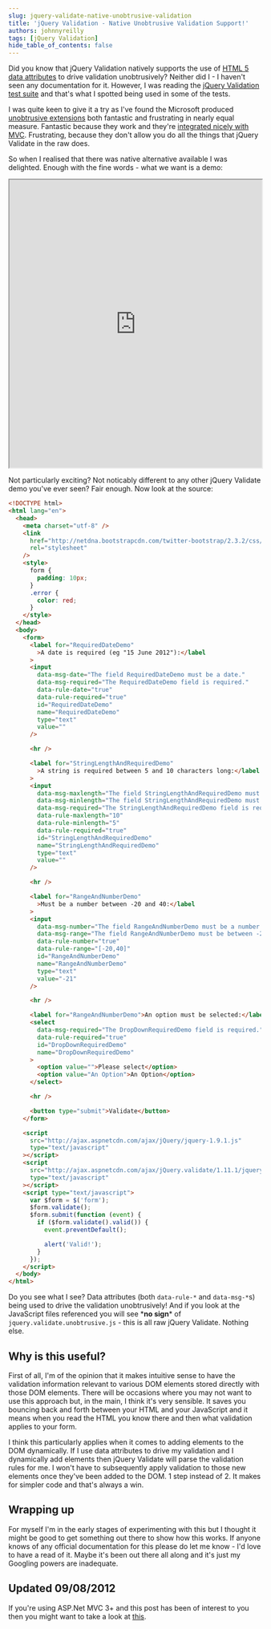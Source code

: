 ```yaml
---
slug: jquery-validate-native-unobtrusive-validation
title: 'jQuery Validation - Native Unobtrusive Validation Support!'
authors: johnnyreilly
tags: [jQuery Validation]
hide_table_of_contents: false
---
```


Did you know that jQuery Validation natively supports the use of [HTML 5 data attributes](http://ejohn.org/blog/html-5-data-attributes/) to drive validation unobtrusively? Neither did I - I haven't seen any documentation for it. However, I was reading the [jQuery Validation test suite](https://github.com/jzaefferer/jquery-validation/blob/master/test/index.html) and that's what I spotted being used in some of the tests.

<!--truncate-->

I was quite keen to give it a try as I've found the Microsoft produced [unobtrusive extensions](http://nuget.org/packages/jQuery.Validation.Unobtrusive/) both fantastic and frustrating in nearly equal measure. Fantastic because they work and they're [integrated nicely with MVC](../2012-08-06-jquery-unobtrusive-validation/index.md). Frustrating, because they don't allow you do all the things that jQuery Validate in the raw does.

So when I realised that there was native alternative available I was delighted. Enough with the fine words - what we want is a demo:

<iframe src="https://htmlpreview.github.io/?http://gist.github.com/johnnyreilly/5867188/raw/272b1b42f4773fe6df843550b3e3d457013522a8/Demo.html" width="100%" height="575"></iframe>

Not particularly exciting? Not noticably different to any other jQuery Validate demo you've ever seen? Fair enough. Now look at the source:

```html
<!DOCTYPE html>
<html lang="en">
  <head>
    <meta charset="utf-8" />
    <link
      href="http://netdna.bootstrapcdn.com/twitter-bootstrap/2.3.2/css/bootstrap-combined.min.css"
      rel="stylesheet"
    />
    <style>
      form {
        padding: 10px;
      }
      .error {
        color: red;
      }
    </style>
  </head>
  <body>
    <form>
      <label for="RequiredDateDemo"
        >A date is required (eg "15 June 2012"):</label
      >
      <input
        data-msg-date="The field RequiredDateDemo must be a date."
        data-msg-required="The RequiredDateDemo field is required."
        data-rule-date="true"
        data-rule-required="true"
        id="RequiredDateDemo"
        name="RequiredDateDemo"
        type="text"
        value=""
      />

      <hr />

      <label for="StringLengthAndRequiredDemo"
        >A string is required between 5 and 10 characters long:</label
      >
      <input
        data-msg-maxlength="The field StringLengthAndRequiredDemo must be a string with a minimum length of 5 and a maximum length of 10."
        data-msg-minlength="The field StringLengthAndRequiredDemo must be a string with a minimum length of 5 and a maximum length of 10."
        data-msg-required="The StringLengthAndRequiredDemo field is required."
        data-rule-maxlength="10"
        data-rule-minlength="5"
        data-rule-required="true"
        id="StringLengthAndRequiredDemo"
        name="StringLengthAndRequiredDemo"
        type="text"
        value=""
      />

      <hr />

      <label for="RangeAndNumberDemo"
        >Must be a number between -20 and 40:</label
      >
      <input
        data-msg-number="The field RangeAndNumberDemo must be a number."
        data-msg-range="The field RangeAndNumberDemo must be between -20 and 40."
        data-rule-number="true"
        data-rule-range="[-20,40]"
        id="RangeAndNumberDemo"
        name="RangeAndNumberDemo"
        type="text"
        value="-21"
      />

      <hr />

      <label for="RangeAndNumberDemo">An option must be selected:</label>
      <select
        data-msg-required="The DropDownRequiredDemo field is required."
        data-rule-required="true"
        id="DropDownRequiredDemo"
        name="DropDownRequiredDemo"
      >
        <option value="">Please select</option>
        <option value="An Option">An Option</option>
      </select>

      <hr />

      <button type="submit">Validate</button>
    </form>

    <script
      src="http://ajax.aspnetcdn.com/ajax/jQuery/jquery-1.9.1.js"
      type="text/javascript"
    ></script>
    <script
      src="http://ajax.aspnetcdn.com/ajax/jQuery.validate/1.11.1/jquery.validate.js"
      type="text/javascript"
    ></script>
    <script type="text/javascript">
      var $form = $('form');
      $form.validate();
      $form.submit(function (event) {
        if ($form.validate().valid()) {
          event.preventDefault();

          alert('Valid!');
        }
      });
    </script>
  </body>
</html>
```

Do you see what I see? Data attributes (both `data-rule-*` and `data-msg-*`s) being used to drive the validation unobtrusively! And if you look at the JavaScript files referenced you will see \***no sign**\* of `jquery.validate.unobtrusive.js` \- this is all raw jQuery Validate. Nothing else.

## Why is this useful?

First of all, I'm of the opinion that it makes intuitive sense to have the validation information relevant to various DOM elements stored directly with those DOM elements. There will be occasions where you may not want to use this approach but, in the main, I think it's very sensible. It saves you bouncing back and forth between your HTML and your JavaScript and it means when you read the HTML you know there and then what validation applies to your form.

I think this particularly applies when it comes to adding elements to the DOM dynamically. If I use data attributes to drive my validation and I dynamically add elements then jQuery Validate will parse the validation rules for me. I won't have to subsequently apply validation to those new elements once they've been added to the DOM. 1 step instead of 2. It makes for simpler code and that's always a win.

## Wrapping up

For myself I'm in the early stages of experimenting with this but I thought it might be good to get something out there to show how this works. If anyone knows of any official documentation for this please do let me know - I'd love to have a read of it. Maybe it's been out there all along and it's just my Googling powers are inadequate.

## Updated 09/08/2012

If you're using ASP.Net MVC 3+ and this post has been of interest to you then you might want to take a look at [this](../2013-08-08-announcing-jquery-validation/index.md).
